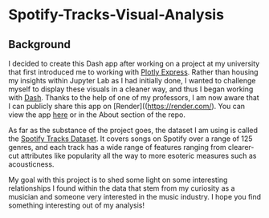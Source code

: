 # Spotify-Tracks-Visual-Analysis

## Background
I decided to create this Dash app after working on a project at my university that first introduced me to working with [Plotly Express](https://plotly.com/python/plotly-express/). Rather than housing my insights within Jupyter Lab as I had initially done, I wanted to challenge myself to display these visuals in a cleaner way, and thus I began working with [Dash](https://dash.plotly.com/). Thanks to the help of one of my professors, I am now aware that I can publicly share this app on [Render]((https://render.com/). You can view the app [here](https://spotify-tracks-visual-analysis.onrender.com/) or in the About section of the repo. 

As far as the substance of the project goes, the dataset I am using is called the [Spotify Tracks Dataset](https://www.kaggle.com/datasets/maharshipandya/-spotify-tracks-dataset/data). It covers songs on Spotify over a range of 125 genres, and each track has a wide range of features ranging from clearer-cut attributes like popularity all the way to more esoteric measures such as acousticness. 

My goal with this project is to shed some light on some interesting relationships I found within the data that stem from my curiosity as a musician and someone very interested in the music industry. I hope you find something interesting out of my analysis! 

